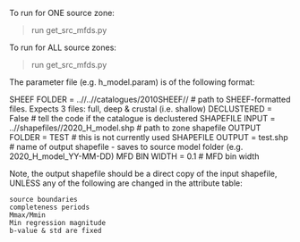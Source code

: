 To run for ONE source zone:

> run get_src_mfds.py <param file> <zone code>

To run for ALL source zones:

> run get_src_mfds.py <param file>

The parameter file (e.g. h_model.param) is of the following format:

SHEEF FOLDER     = ..//..//catalogues/2010SHEEF//         # path to SHEEF-formatted files.  Expects 3 files: full, deep & crustal (i.e. shallow)
DECLUSTERED      = False                                                  # tell the code if the catalogue is declustered
SHAPEFILE INPUT  = ..//shapefiles//2020_H_model.shp    # path to zone shapefile
OUTPUT FOLDER    = TEST                                                 # this is not currently used
SHAPEFILE OUTPUT = test.shp                                           # name of output shapefile - saves to source model folder (e.g. 2020_H_model_YY-MM-DD)
MFD BIN WIDTH    = 0.1                                                    # MFD bin width

Note, the output shapefile should be a direct copy of the input shapefile, UNLESS any of the following are changed in the attribute table:

    source boundaries
    completeness periods
    Mmax/Mmin
    Min regression magnitude
    b-value & std are fixed

